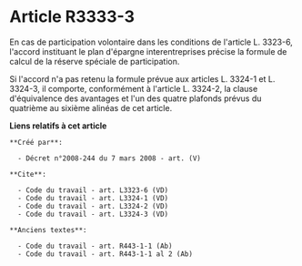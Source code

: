 # Article R3333-3

En cas de participation volontaire dans les conditions de l'article L. 3323-6, l'accord instituant le plan d'épargne
interentreprises précise la formule de calcul de la réserve spéciale de participation. 

Si l'accord n'a pas retenu la formule prévue aux articles L. 3324-1 et L. 3324-3, il comporte, conformément à l'article L.
3324-2, la clause d'équivalence des avantages et l'un des quatre plafonds prévus du quatrième au sixième alinéas de cet
article.

**Liens relatifs à cet article**

	**Créé par**:

	  - Décret n°2008-244 du 7 mars 2008 - art. (V)

	**Cite**:

	  - Code du travail - art. L3323-6 (VD)
	  - Code du travail - art. L3324-1 (VD)
	  - Code du travail - art. L3324-2 (VD)
	  - Code du travail - art. L3324-3 (VD)

	**Anciens textes**:

	  - Code du travail - art. R443-1-1 (Ab)
	  - Code du travail - art. R443-1-1 al 2 (Ab)

